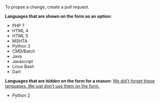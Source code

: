 To propse a change, create a pull request.

**Languages that are shown on the form as an option:**
- PHP 7
- HTML 4
- HTML 5
- MSHTA
- Python 3
- CMD/Batch
- Java
- Javascript
- Linux Bash
- Dart
 
 **Languages that are *hidden* on the form for a reason:** <u>We did't forget these languages. We just don't use them on the form.</u>
 
  - Python 2
